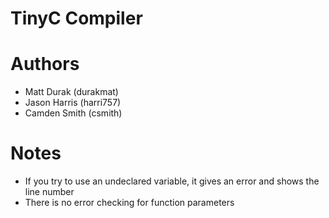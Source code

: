 # TinyC Compiler

# Authors

 - Matt Durak (durakmat)
 - Jason Harris (harri757)
 - Camden Smith (csmith)

# Notes

 - If you try to use an undeclared variable, it gives an error and shows the 
   line number
 - There is no error checking for function parameters
